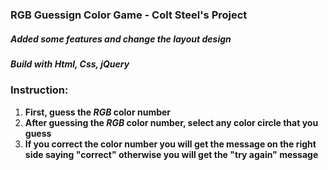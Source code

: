 ### RGB Guessign Color Game - Colt Steel's Project

##### Added some features and change the layout design

##### Build with Html, Css, jQuery

### Instruction:

1. **First, guess the _RGB_ color number**
2. **After guessing the _RGB_ color number, select any color circle that you guess**
3. **If you correct the color number you will get the message on the right side saying "correct" otherwise you will get the "try again" message**
